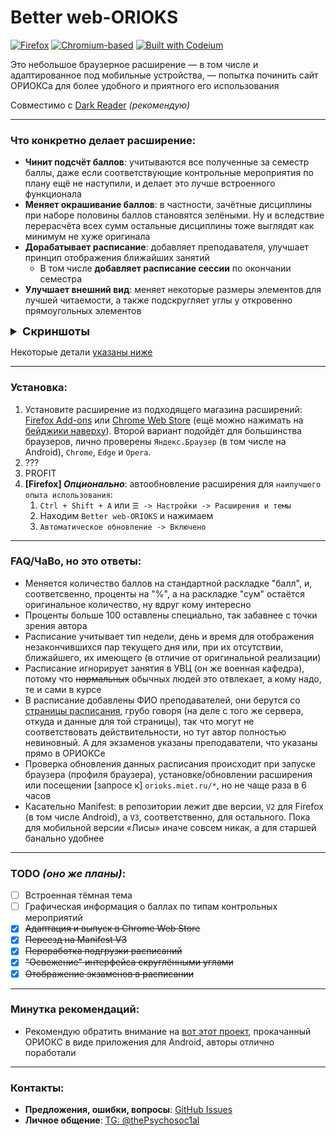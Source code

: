 # Better web-ORIOKS

[![Firefox](https://img.shields.io/badge/Firefox_&_Android-7538c7?style=flat&logo=Firefox-Browser&logoColor=white)](https://addons.mozilla.org/ru/firefox/addon/better-web-orioks/)
[![Chromium-based](https://img.shields.io/badge/Chromium--based_&_Android-4285F4?style=flat&logo=GoogleChrome&logoColor=white)](https://chromewebstore.google.com/detail/better-web-orioks/lfklcdejbjncohabmalekhndjjafoacm?hl=ru)
[![Built with Codeium](https://codeium.com/badges/main)](https://codeium.com)

Это небольшое браузерное расширение — в том числе и адаптированное под мобильные
устройства, — попытка починить сайт ОРИОКСа для более удобного и приятного его
использования

Совместимо с [Dark Reader](https://github.com/darkreader/darkreader) _(рекомендую)_

---

### Что конкретно делает расширение:

- **Чинит подсчёт баллов**: учитываются все полученные за семестр баллы, даже если соответствующие
  контрольные мероприятия по плану ещё не наступили, и делает это лучше встроенного функционала
- **Меняет окрашивание баллов**: в частности, зачётные дисциплины при наборе половины баллов
  становятся зелёными. Ну и вследствие перерасчёта всех сумм остальные дисциплины тоже выглядят
  как минимум не хуже оригинала
- **Дорабатывает расписание**: добавляет преподавателя, улучшает принцип отображения ближайших занятий
    - В том числе **добавляет расписание сессии** по окончании семестра
- **Улучшает внешний вид**: меняет некоторые размеры элементов для лучшей читаемости, а также
  подскругляет углы у откровенно прямоугольных элементов

<details>
<summary style="font-size: large; font-weight: bold">Скриншоты</summary>

- Главная страница (новости)
![Главная страница](screenshots/main-page.png)


- Страница с расписанием + экзамены
![Расписание](screenshots/studying-page-exams.png)

</details>

Некоторые детали [указаны ниже](#faqчаво-но-это-ответы)

---

### Установка:

1. Установите расширение из подходящего магазина расширений: [Firefox Add-ons](https://addons.mozilla.org/ru/firefox/addon/better-web-orioks/)
   или [Chrome Web Store](https://chromewebstore.google.com/detail/better-web-orioks/lfklcdejbjncohabmalekhndjjafoacm?hl=ru) (ещё можно нажимать на [бейджики наверху](#better-web-orioks)).
   Второй вариант подойдёт для большинства браузеров, лично проверены `Яндекс.Браузер` (в том числе
   на Android), `Chrome`, `Edge` и `Opera`.
2. ??? 
3. PROFIT
4. **[Firefox] _Опционально_**: автообновление расширения для `наилучшего опыта использования`:
    1. `Ctrl + Shift + A` или `☰ -> Настройки -> Расширения и темы`
    2. Находим `Better web-ORIOKS` и нажимаем
    3. `Автоматическое обновление -> Включено`

---

### FAQ/ЧаВо, но это ответы:

- Меняется количество баллов на стандартной раскладке "балл", и, соответсвенно, проценты
  на "%", а на раскладке "сум" остаётся оригинальное количество, ну вдруг кому интересно
- Проценты больше 100 оставлены специально, так забавнее с точки зрения автора
- Расписание учитывает тип недели, день и время для отображения незакончившихся пар
  текущего дня или, при их отсутствии, ближайшего, их имеющего (в отличие от оригинальной
  реализации)
- Расписание игнорирует занятия в УВЦ (он же военная кафедра), потому что ~~нормальных~~
  обычных людей это отвлекает, а кому надо, те и сами в курсе
- В расписание добавлены ФИО преподавателей, они берутся со [страницы расписания](https://miet.ru/schedule),
  грубо говоря (на деле с того же сервера, откуда и данные для той страницы), так что могут
  не соответствовать действительности, но тут автор полностью невиновный. А для экзаменов указаны
  преподаватели, что указаны прямо в ОРИОКСе
- Проверка обновления данных расписания происходит при запуске браузера (профиля браузера), установке/обновлении
  расширения или посещении [запросе к] `orioks.miet.ru/*`, но не чаще раза в 6 часов
- Касательно Manifest: в репозитории лежит две версии, `V2` для Firefox (в том числе Android),
  а `V3`, соответственно, для остального. Пока для мобильной версии «Лисы» иначе совсем никак, а для
  старшей банально удобнее

---

### TODO _(оно же планы)_:

- [ ] Встроенная тёмная тема
- [ ] Графическая информация о баллах по типам контрольных мероприятий
- [x] ~~Адаптация и выпуск в Chrome Web Store~~
- [x] ~~Переезд на Manifest V3~~
- [x] ~~Переработка подгрузки расписаний~~
- [x] ~~"Освежение" интерфейса скруглёнными углами~~
- [x] ~~Отображение экзаменов в расписании~~

---

### Минутка рекомендаций:

- Рекомендую обратить внимание на [вот этот проект](https://github.com/luntikius/BetterOrioks), прокачанный ОРИОКС в виде приложения для Android, 
  авторы отлично поработали

---

### Контакты:

- **Предложения, ошибки, вопросы**: [GitHub Issues](https://github.com/Psychosoc1al/better-web-orioks/issues)
- **Личное общение**: [TG: @thePsychosoc1al](https://t.me/thePsychosoc1al)
